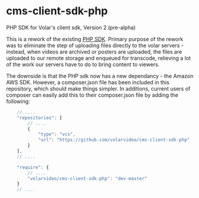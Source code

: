 cms-client-sdk-php
==================

PHP SDK for Volar's client sdk, Version 2 (pre-alpha)

This is a rework of the existing [PHP SDK](https://github.com/volarvideo/cms-client-sdk).  Primary purpose of the rework was to eliminate the step of uploading files directly to the volar servers - instead, when videos are archived or posters are uploaded, the files are uploaded to our remote storage and enqueued for transcode, relieving a lot of the work our servers have to do to bring content to viewers.

The downside is that the PHP sdk now has a new dependancy - the Amazon AWS SDK.  However, a composer.json file has been included in this repository, which should make things simpler.  In additions, current users of composer can easily add this to their composer.json file by adding the following:

```js
	// ....
	"repositories": [
		// ....
		{
			"type": "vcs",
			"url": "https://github.com/volarvideo/cms-client-sdk-php"
		}
	],
	// ....

	"require": {
		// ....
		"volarvideo/cms-client-sdk-php": "dev-master"
	}
	// ....
```
